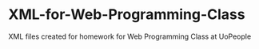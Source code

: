 # XML-for-Web-Programming-Class
XML files created for homework for Web Programming Class at UoPeople
